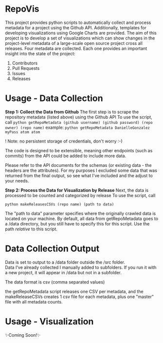 # RepoVis
This project provides python scripts to automatically collect and process metadata for a project using the Github API. Additionally, templates for developing visualizations using Google Charts are provided. The aim of this project is to develop a set of visualizations which can show changes in the project-level metadata of a large-scale open source project cross all releases. 
Four metadata are collected. Each one provides an important insight into the state of the project:
1. Contributors
2. Pull Requests
3. Issues
4. Releases

# Usage - Data Collection

**Step 1: Collect the Data from Github**
The first step is to scrape the repository metadata (listed above) using the Github API
To use the script, call 
`python getRepoMetadata (github username) (github password) (repo owner) (repo name)`
example:
 `python getRepoMetadata DanielleGonzalez myPass atom atom`
 
 ! Note: no persistent storage of credentials, don't worry :-)

The code is designed to be extensible, meaning other endpoints (such as commits) from the API could be added to include more data.

Please refer to the API documents for the schemas (or existing data - the headers are the attributes). For my purposes I excluded some data that was returned from the final output, so see what I've included and the adjust to your needs. 

**Step 2: Process the Data for Visualization by Release**
Next, the data is processed to be counted and categorized by release
To use the script, call

`python makeReleasesCSVs (repo name) (path to data)`

The "path to data" parameter specifies where the originally crawled data is located on your machine. By default, all data from getRepoMetadata goes to a /data directory, but you still have to specify this for this script. Use the path *relative* to this script.

# Data Collection Output
Data is set to output to a /data folder outside the /src folder.  
Data I've already collected I manually added to subfolders. If you run it with a new project, it will appear in /data but not in a subfolder.

The data format is csv (comma separated values)

the getRepoMetadata script releases one CSV per metadata, and the makeReleaseCSVs creates 1 csv file for each metadata, plus one "master" file with all metadata counts. 

# Usage - Visualization

:sparkles:Coming Soon!:sparkles:

